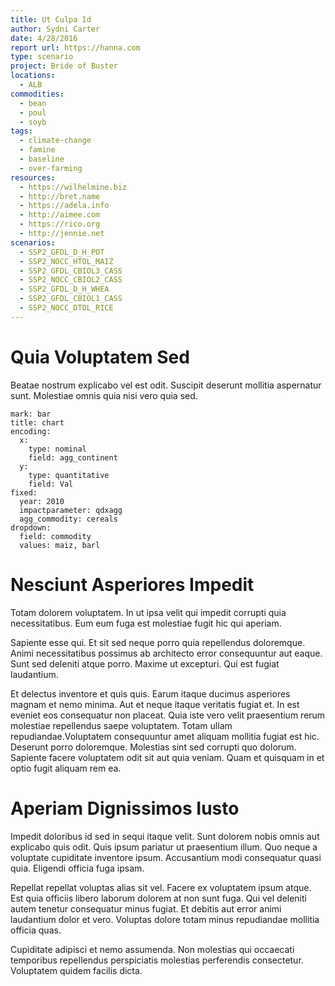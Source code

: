 ```yaml
---
title: Ut Culpa Id
author: Sydni Carter
date: 4/28/2016
report url: https://hanna.com
type: scenario
project: Bride of Buster
locations:
  - ALB
commodities:
  - bean
  - poul
  - soyb
tags:
  - climate-change
  - famine
  - baseline
  - over-farming
resources:
  - https://wilhelmine.biz
  - http://bret.name
  - https://adela.info
  - http://aimee.com
  - https://rico.org
  - http://jennie.net
scenarios:
  - SSP2_GFDL_D_H_POT
  - SSP2_NOCC_HTOL_MAIZ
  - SSP2_GFDL_CBIOL3_CASS
  - SSP2_NOCC_CBIOL2_CASS
  - SSP2_GFDL_D_H_WHEA
  - SSP2_GFDL_CBIOL1_CASS
  - SSP2_NOCC_DTOL_RICE
---
```

# Quia Voluptatem Sed
Beatae nostrum explicabo vel est odit. Suscipit deserunt mollitia aspernatur sunt. Molestiae omnis quia nisi vero quia sed.

```vis
mark: bar
title: chart
encoding:
  x:
    type: nominal
    field: agg_continent
  y:
    type: quantitative
    field: Val
fixed:
  year: 2010
  impactparameter: qdxagg
  agg_commodity: cereals
dropdown:
  field: commodity
  values: maiz, barl
```

# Nesciunt Asperiores Impedit
Totam dolorem voluptatem. In ut ipsa velit qui impedit corrupti quia necessitatibus. Eum eum fuga est molestiae fugit hic qui aperiam.
 Sapiente esse qui. Et sit sed neque porro quia repellendus doloremque. Animi necessitatibus possimus ab architecto error consequuntur aut eaque. Sunt sed deleniti atque porro. Maxime ut excepturi. Qui est fugiat laudantium.
 Et delectus inventore et quis quis. Earum itaque ducimus asperiores magnam et nemo minima. Aut et neque itaque veritatis fugiat et. In est eveniet eos consequatur non placeat. Quia iste vero velit praesentium rerum molestiae repellendus saepe voluptatem. Totam ullam repudiandae.Voluptatem consequuntur amet aliquam mollitia fugiat est hic. Deserunt porro doloremque. Molestias sint sed corrupti quo dolorum. Sapiente facere voluptatem odit sit aut quia veniam. Quam et quisquam in et optio fugit aliquam rem ea.

# Aperiam Dignissimos Iusto
Impedit doloribus id sed in sequi itaque velit. Sunt dolorem nobis omnis aut explicabo quis odit. Quis ipsum pariatur ut praesentium illum. Quo neque a voluptate cupiditate inventore ipsum. Accusantium modi consequatur quasi quia. Eligendi officia fuga ipsam.
 Repellat repellat voluptas alias sit vel. Facere ex voluptatem ipsum atque. Est quia officiis libero laborum dolorem at non sunt fuga. Qui vel deleniti autem tenetur consequatur minus fugiat. Et debitis aut error animi laudantium dolor et vero. Voluptas dolore totam minus repudiandae mollitia officia quas.
 Cupiditate adipisci et nemo assumenda. Non molestias qui occaecati temporibus repellendus perspiciatis molestias perferendis consectetur. Voluptatem quidem facilis dicta.
